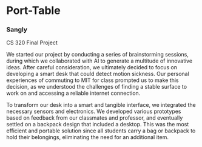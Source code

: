 # Port-Table
### Sangly
CS 320 Final Project

We started our project by conducting a series of brainstorming sessions, during which we collaborated with AI to generate a multitude of innovative ideas. 
After careful consideration, we ultimately decided to focus on developing a smart desk that could detect motion sickness. Our personal experiences of commuting 
to MIT for class prompted us to make this decision, as we understood the challenges of finding a stable surface to work on and accessing a reliable internet 
connection.

To transform our desk into a smart and tangible interface, we integrated the necessary sensors and electronics. We developed various prototypes based on feedback 
from our classmates and professor, and eventually settled on a backpack design that included a desktop. This was the most efficient and portable solution since all 
students carry a bag or backpack to hold their belongings, eliminating the need for an additional item.
